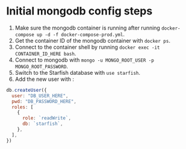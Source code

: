 # Initial mongodb config steps

1. Make sure the mongodb container is running after running `docker-compose up -d -f docker-compose-prod.yml`.
2. Get the container ID of the mongodb container with `docker ps`. 
3. Connect to the container shell by running `docker exec -it CONTAINER_ID_HERE bash`. 
4. Connect to mongodb with `mongo -u MONGO_ROOT_USER -p MONGO_ROOT_PASSWORD`.
5. Switch to the Starfish database with `use starfish`.
6. Add the new user with :
```js
db.createUser({
  user: "DB_USER_HERE",
  pwd: "DB_PASSWORD_HERE",
  roles: [
    {
      role: `readWrite`,
      db: `starfish`,
    },
  ],
})
```